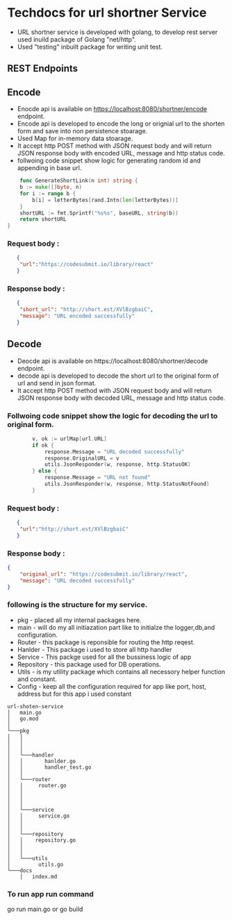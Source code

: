 # Techdocs for url shortner Service
* URL shortner service is developed with golang, to develop rest server used inuild package of Golang "net/http".
* Used "testing" inbuilt package for writing unit test.
## REST Endpoints
   ## Encode
   * Enocde api is available on [https://localhost:8080/shortner/encode](https://localhost:8080/shortner/encode) endpoint.
   * Encode api is developed to encode the long or orignial url to the shorten form and save into non persistence stoarage.
   * Used Map for in-memory data stoarage. 
   * It accept http POST method with JSON request body and will return JSON response body with encoded URL, message and http status code.
   * follwoing code snippet show logic for generating random id and appending in base url.
```go
    func GenerateShortLink(n int) string {
	b := make([]byte, n)
	for i := range b {
		b[i] = letterBytes[rand.Intn(len(letterBytes))]
	}
	shortURL := fmt.Sprintf("%s%s", baseURL, string(b))
	return shortURL
}
```
   ### Request body : 
   ```json
      {
       "url":"https://codesubmit.io/library/react"
      }
   ```   
  ### Response body : 
```json
   {
    "short_url": "http://short.est/XVlBzgbaiC",
    "message": "URL encoded successfully"
   }
```
   ## Decode
   * Deocde api is available on https://localhost:8080/shortner/decode endpoint.
   * decode api is developed to decode the short url to the original form of url and send in json format. 
   * It accept http POST method with JSON request body and will return JSON response body with decoded URL, message and http status code.
   ### Follwoing code snippet show the logic for decoding the url to original form.
```go
		v, ok := urlMap[url.URL]
		if ok {
			response.Message = "URL decoded successfully"
			response.OriginalURL = v
			utils.JsonResponder(w, response, http.StatusOK)
		} else {
			response.Message = "URL not found"
			utils.JsonResponder(w, response, http.StatusNotFound)
		}
```      
   ### Request body : 
   ```json
      {
       "url":"http://short.est/XVlBzgbaiC"
      }
   ```   
  ### Response body : 
```json
{
    "original_url": "https://codesubmit.io/library/react",
    "message": "URL decoded successfully"
}
```
### following is the structure for my service.
* pkg - placed all my internal packages here.
* main -   will do my all initiazation part like to initialze the logger,db,and configuration.
* Router - this package is reponsible for routing the http reqest.
* Hanlder - This package i used to store all http handler 
* Service - This packge used for all the bussiness logic of app
* Repository - this package used for DB operations.
* Utils - is my utility package which contains all necessory helper function and constant.
* Config - keep all the configuration required for app like port, host, address but for this app i used constant  
```
url-shoten-service
│   main.go
│   go.mod
│       
└───pkg
│   │   
│   │   
│   │
│   └───handler
│   │       hanlder.go
│   │       handler_test.go
│   │    
│   └───router
│   │     router.go
│   │    
│   │    
│   │   
│   └───service
│   │     service.go
│   │  
│   │
│   └───repository
│   │    repository.go
│   │
│   │
│   └───utils
│         utils.go
└───docs
    │   index.md
```    

### To run app run command
   go run main.go or go build
